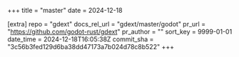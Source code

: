 +++
title = "master"
date = 2024-12-18

[extra]
repo = "gdext"
docs_rel_url = "gdext/master/godot"
pr_url = "https://github.com/godot-rust/gdext"
pr_author = ""
sort_key = 9999-01-01
date_time = 2024-12-18T16:05:38Z
commit_sha = "3c56b3fed129d6ba38dd47173a7b024d78c8b522"
+++


